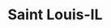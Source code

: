 ---
title: Saint Louis-IL
slug: saint-louis-il
f_state:
- cms/state/illinois.md
f_locations:
- cms/payday-loan/aaa-check-mate-730.md
- cms/payday-loan/aaa-checkmate-llc-731.md
- cms/payday-loan/advance-america-2772.md
- cms/payday-loan/best-stop-5241.md
- cms/payday-loan/bfm-inc-cash-it-5252.md
- cms/payday-loan/broadway-check-cashing-5453.md
- cms/payday-loan/broadway-check-cashing-5454.md
- cms/payday-loan/check-into-cash-12765.md
- cms/payday-loan/h-s-money-service-19271.md
- cms/payday-loan/satisfied-incorporated-26220.md
updated-on: '2024-05-30T13:41:28.615Z'
created-on: '2024-05-30T13:41:28.615Z'
published-on: '2024-05-30T13:54:32.469Z'
f_city: Saint Louis
layout: '[city].html'
tags: city
---
